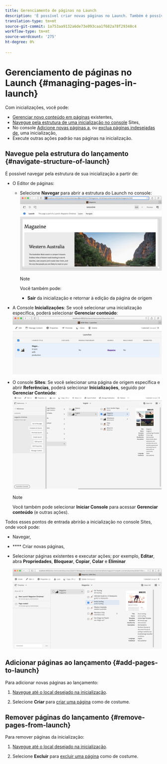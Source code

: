 ```yaml
---
title: Gerenciamento de páginas no Launch
description: 'É possível criar novas páginas no Launch. Também é possível excluir páginas indesejadas. '
translation-type: tm+mt
source-git-commit: 1a753aa9132a6de73e093caa1f682a78f29348c4
workflow-type: tm+mt
source-wordcount: '275'
ht-degree: 0%

---
```



# Gerenciamento de páginas no Launch {#managing-pages-in-launch}

Com inicializações, você pode:

* [Gerenciar novo conteúdo em páginas](/help/sites-cloud/authoring/launches/editing.md) existentes,
* [Navegue pela estrutura de uma inicialização no console](#navigate-structure-of-launch) Sites,
* No console [Adicione novas páginas a](#add-pages-to-launch), ou [exclua páginas indesejadas de](#remove-pages-from-launch), uma inicialização,
* Execute outras ações padrão nas páginas na inicialização.

## Navegue pela estrutura do lançamento {#navigate-structure-of-launch}

É possível navegar pela estrutura de sua inicialização a partir de:

* O Editor de páginas:

   * Selecione **Navegar** para abrir a estrutura do Launch no console:
      ![Navegar para inicialização a partir do Editor de páginas](/help/sites-cloud/authoring/assets/launches-navigate-page-editor.png)

      >[!NOTE]
      >
      >Você também pode:
      >
      >* **Sair** da inicialização e retornar à edição da página de origem


* A Console **Inicializações**:
Se você selecionar uma inicialização específica, poderá selecionar **Gerenciar conteúdo**:
   ![Iniciar console - Gerenciar conteúdo](/help/sites-cloud/authoring/assets/launches-navigate-launches-console.png)

* O console **Sites**:
Se você selecionar uma página de origem específica e abrir **Referências**, poderá selecionar **Inicializações**, seguido por **Gerenciar Conteúdo**:
   ![Iniciar console - Gerenciar conteúdo](/help/sites-cloud/authoring/assets/launches-navigate-sites-console.png)

   >[!NOTE]
   >
   >Você também pode selecionar **Iniciar Console** para acessar **Gerenciar conteúdo** (e outras ações).

Todos esses pontos de entrada abrirão a inicialização no console Sites, onde você pode:

* Navegar,
* **** Criar novas páginas,
* Selecionar páginas existentes e executar ações; por exemplo, **Editar**, abra **Propriedades**, **Bloquear**, **Copiar**, **Colar** e **Eliminar**

   ![Navegar para inicialização no console Sites a partir de Gerenciar conteúdo](/help/sites-cloud/authoring/assets/launches-navigate-manage-content.png)

## Adicionar páginas ao lançamento {#add-pages-to-launch}

Para adicionar novas páginas ao lançamento:

1. [Navegue até o local desejado na inicialização](#navigate-structure-of-launch).

1. Selecione **Criar** para [criar uma página](/help/sites-cloud/authoring/fundamentals/organizing-pages.md#creating-a-new-page) como de costume.

## Remover páginas do lançamento {#remove-pages-from-launch}

Para remover páginas da inicialização:

1. [Navegue até o local desejado na inicialização](#navigate-structure-of-launch).

1. Selecione **Excluir** para [excluir uma página](/help/sites-cloud/authoring/fundamentals/organizing-pages.md#deleting-a-page) como de costume.
